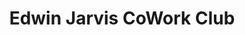 ---
title: "Edwin Jarvis CoWork Club"
url: /avondale-estates/edwin-jarvis-cowork-club/
shop: copyshop
---